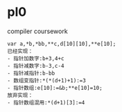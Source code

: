 # pl0
compiler coursework
```
var a,*b,*bb,**c,d[10][10],**e[10];
已经实现：
- 指针加数字:b+3,4+c
- 指针减数字:b-3,c-4
- 指针减指针:b-bb
- 数组变指针:*(*(d+1)+1):=3
- 指针数组:e[10]:=&b;**e[10]=10;
放弃实现：
- 指针数组混用:*(d+1)[3]:=4
```